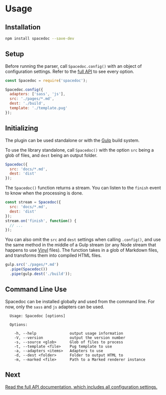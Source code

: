 # Usage

## Installation

```bash
npm install spacedoc --save-dev
```

## Setup

Before running the parser, call `Spacedoc.config()` with an object of configuration settings. Refer to the [full API](api.md) to see every option.

```js
const Spacedoc = require('spacedoc');

Spacedoc.config({
  adapters: ['sass', 'js'],
  src: './pages/*.md',
  dest: './build',
  template: './template.pug'
});
```

## Initializing

The plugin can be used standalone or with the [Gulp](https://github.com/gulpjs/gulp) build system.

To use the library standalone, call `Spacedoc()` with the option `src` being a glob of files, and `dest` being an output folder.

```js
Spacedoc({
  src: 'docs/*.md',
  dest: 'dist'
});
```

The `Spacedoc()` function returns a stream. You can listen to the `finish` event to know when the processing is done.

```js
const stream = Spacedoc({
  src: 'docs/*.md',
  dest: 'dist'
});
stream.on('finish', function() {
  // ...
});
```

You can also omit the `src` and `dest` settings when calling `.config()`, and use the same method in the middle of a Gulp stream (or any Node stream that happens to use [Vinyl](https://github.com/gulpjs/vinyl) files). The function takes in a glob of Markdown files, and transforms them into compiled HTML files.

```js
gulp.src('./pages/*.md')
  .pipe(Spacedoc())
  .pipe(gulp.dest('./build'));
```

## Command Line Use

Spacedoc can be installed globally and used from the command line. For now, only the `sass` and `js` adapters can be used.

```
  Usage: Spacedoc [options]

  Options:

    -h, --help               output usage information
    -V, --version            output the version number
    -s, --source <glob>      Glob of files to process
    -t, --template <file>    Pug template to use
    -a, --adapters <items>   Adapters to use
    -d, --dest <folder>      Folder to output HTML to
    -m, --marked <file>      Path to a Marked renderer instance
```

## Next

[Read the full API documentation, which includes all configuration settings.](api.md)

